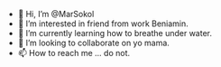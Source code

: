 - 👋 Hi, I’m @MarSokol
- 👀 I’m interested in friend from work Beniamin.
- 🌱 I’m currently learning how to breathe under water.
- 💞️ I’m looking to collaborate on yo mama.
- 📫 How to reach me ... do not.

<!---
MarSokol/MarSokol is a ✨ special ✨ repository because its `README.md` (this file) appears on your GitHub profile.
You can click the Preview link to take a look at your changes.
--->
